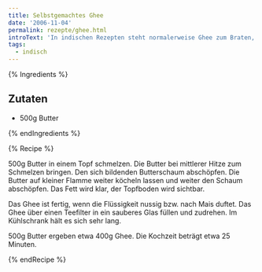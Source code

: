 ```yaml
---
title: Selbstgemachtes Ghee
date: '2006-11-04'
permalink: rezepte/ghee.html
introText: 'In indischen Rezepten steht normalerweise Ghee zum Braten, kein Öl. Als Ersatz wird oft Butterschmalz enpfohlen, was eine gute Empfehlung ist. In Asia-Läden kann man oft auch Ghee kaufen, aber ich fand meist den Duft dieser Produkte nicht besonders angenehm. Deshalb war ich froh, in einem Ayurveda-Kochkurs die Herstellung eigenen Ghees kennengelernt zu haben. Man braucht nur ein wenig Zeit.'
tags:
  - indisch
---
```


{% Ingredients %}

## Zutaten

- 500g Butter

{% endIngredients %}

{% Recipe %}

500g Butter in einem Topf schmelzen. Die Butter bei mittlerer Hitze zum Schmelzen bringen. Den sich bildenden Butterschaum abschöpfen. Die Butter auf kleiner Flamme weiter köcheln lassen und weiter den Schaum abschöpfen. Das Fett wird klar, der Topfboden wird sichtbar.

Das Ghee ist fertig, wenn die Flüssigkeit nussig bzw. nach Mais duftet. Das Ghee über einen Teefilter in ein sauberes Glas füllen und zudrehen. Im Kühlschrank hält es sich sehr lang.

500g Butter ergeben etwa 400g Ghee. Die Kochzeit beträgt etwa 25 Minuten.

{% endRecipe %}

